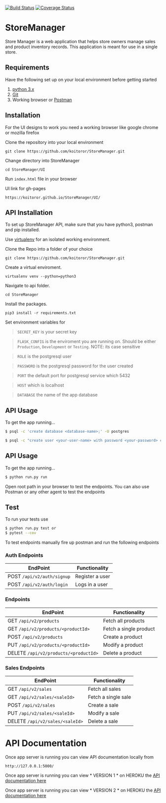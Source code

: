 [![Build Status](https://travis-ci.com/koitoror/StoreManager.svg?branch=develop)](https://travis-ci.com/koitoror/StoreManager)
[![Coverage Status](https://coveralls.io/repos/github/koitoror/StoreManager/badge.svg?branch=develop)](https://coveralls.io/github/koitoror/StoreManager?branch=develop)

# StoreManager
Store Manager is a web application that helps store owners manage sales and product inventory records. This application is meant for use in a single store.

## Requirements
Have the following set up on your local environment before getting started

1. [python 3.x](https://www.python.org/downloads/)
2. [Git](https://git-scm.com)
3. Working browser or [Postman](https://chrome.google.com/webstore/detail/postman/fhbjgbiflinjbdggehcddcbncdddomop?utm_source=chrome-app-launcher-info-dialog)

## Installation
For the UI designs to work you need a working browser like google chrome or mozilla firefox

Clone the repository into your local environment

```
git clone https://github.com/koitoror/StoreManager.git
```

Change directory into StoreManager
```
cd StoreManager/UI
```

Run `index.html` file in your browser

UI link for gh-pages

```
https://koitoror.github.io/StoreManager/UI/
```

## API Installation
To set up StoreManager API, make sure that you have python3, postman and pip installed.

Use [virtualenv](http://www.pythonforbeginners.com/basics/how-to-use-python-virtualenv) for an isolated working environment.

Clone the Repo into a folder of your choice
```
git clone https://github.com/koitoror/StoreManager.git
```

Create a virtual enviroment.
```
virtualenv venv --python=python3
```

Navigate to api folder.
```
cd StoreManager
```

Install the packages.
```
pip3 install -r requirements.txt
```

Set environment variables for 

> `SECRET_KEY` is your secret key

> `FLASK_CONFIG` is the enviroment you are running on. Should be either `Production`, `Development` or `Testing`. NOTE: its case sensitive

> `ROLE` is the postgresql user

> `PASSWORD` is the postgresql password for the user created

> `PORT` the default port for postgresql service which 5432

> `HOST` which is localhost

> `DATABASE` the name of the app database


## API Usage

To get the app running...

```bash
$ psql -c 'create database <database-name>;' -U postgres
```

```bash
$ psql -c "create user <your-user-name> with password <your-password> createdb;" -U postgres
```

## API Usage

To get the app running...

```bash
$ python run.py run
```

Open root path in your browser to test the endpoints. 
You can also use Postman or any other agent to test the endpoints

## Test

To run your tests use

```bash
$ python run.py test or 
$ pytest --cov
```

To test endpoints manually fire up postman and run the following endpoints


### Auth Endpoints
**EndPoint** | **Functionality**
--- | ---
POST  `/api/v2/auth/signup` | Register a user
POST  `/api/v2/auth/login` | Logs in a user


###  Endpoints
**EndPoint** | **Functionality**
--- | ---
GET  `/api/v2/products` | Fetch all products
GET  `/api/v2/products/<productId>` | Fetch a single product 
POST  `/api/v2/products` | Create a product
PUT  `/api/v2/products/<productId>` | Modify a product
DELETE  `/api/v2/products/<productId>` | Delete a product


### Sales Endpoints
**EndPoint** | **Functionality**
--- | ---
GET  `/api/v2/sales` | Fetch all sales
GET  `/api/v2/sales/<saleId>` | Fetch a single sale 
POST  `/api/v2/sales` | Create a sale
PUT  `/api/v2/sales/<saleId>` | Modify a sale
DELETE  `/api/v2/sales/<saleId>` | Delete a sale



# API Documentation
Once app server is running you can view API documentation locally from
```
http://127.0.0.1:5000/
```

Once app server is running you can view * VERSION 1 * on HEROKU the [API documentation here](https://store-manager-ke.herokuapp.com)


Once app server is running you can view * VERSION 2 * on HEROKU the [API documentation here](https://store-manager-ke-v2.herokuapp.com/)